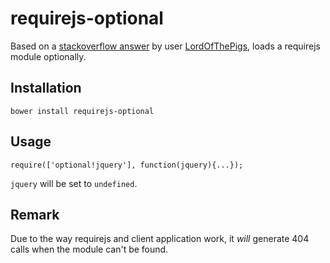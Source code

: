 # requirejs-optional

Based on a [stackoverflow answer](http://stackoverflow.com/a/27422370/130480) by user [LordOfThePigs](http://stackoverflow.com/users/80779/lordofthepigs), loads a requirejs module optionally.

## Installation

    bower install requirejs-optional

## Usage

    require(['optional!jquery'], function(jquery){...});

`jquery` will be set to `undefined`.

## Remark

Due to the way requirejs and client application work, it *will* generate 404 calls when the module can't be found.